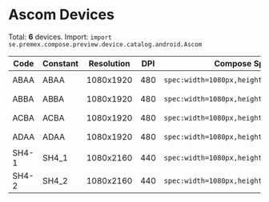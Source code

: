 # Ascom Devices

Total: **6** devices. Import: `import se.premex.compose.preview.device.catalog.android.Ascom`

| Code | Constant | Resolution | DPI | Compose Spec | Preview Usage |
|------|----------|------------|-----|-------------|---------------|
| ABAA | ABAA | 1080x1920 | 480 | `spec:width=1080px,height=1920px,dpi=480` | `@Preview(device = Ascom.ABAA)` |
| ABBA | ABBA | 1080x1920 | 480 | `spec:width=1080px,height=1920px,dpi=480` | `@Preview(device = Ascom.ABBA)` |
| ACBA | ACBA | 1080x1920 | 480 | `spec:width=1080px,height=1920px,dpi=480` | `@Preview(device = Ascom.ACBA)` |
| ADAA | ADAA | 1080x1920 | 480 | `spec:width=1080px,height=1920px,dpi=480` | `@Preview(device = Ascom.ADAA)` |
| SH4-1 | SH4_1 | 1080x2160 | 440 | `spec:width=1080px,height=2160px,dpi=440` | `@Preview(device = Ascom.SH4_1)` |
| SH4-2 | SH4_2 | 1080x2160 | 440 | `spec:width=1080px,height=2160px,dpi=440` | `@Preview(device = Ascom.SH4_2)` |

<!-- Generated automatically. Do not edit manually. -->
